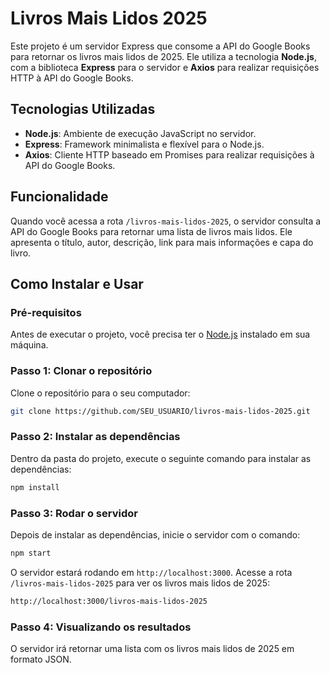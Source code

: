 # Livros Mais Lidos 2025

Este projeto é um servidor Express que consome a API do Google Books para retornar os livros mais lidos de 2025. Ele utiliza a tecnologia **Node.js**, com a biblioteca **Express** para o servidor e **Axios** para realizar requisições HTTP à API do Google Books.

## Tecnologias Utilizadas

- **Node.js**: Ambiente de execução JavaScript no servidor.
- **Express**: Framework minimalista e flexível para o Node.js.
- **Axios**: Cliente HTTP baseado em Promises para realizar requisições à API do Google Books.

## Funcionalidade

Quando você acessa a rota `/livros-mais-lidos-2025`, o servidor consulta a API do Google Books para retornar uma lista de livros mais lidos. Ele apresenta o título, autor, descrição, link para mais informações e capa do livro.

## Como Instalar e Usar

### Pré-requisitos

Antes de executar o projeto, você precisa ter o [Node.js](https://nodejs.org/) instalado em sua máquina.

### Passo 1: Clonar o repositório

Clone o repositório para o seu computador:

```bash
git clone https://github.com/SEU_USUARIO/livros-mais-lidos-2025.git
```

### Passo 2: Instalar as dependências

Dentro da pasta do projeto, execute o seguinte comando para instalar as dependências:

```bash
npm install
```

### Passo 3: Rodar o servidor

Depois de instalar as dependências, inicie o servidor com o comando:

```bash
npm start
```

O servidor estará rodando em `http://localhost:3000`. Acesse a rota `/livros-mais-lidos-2025` para ver os livros mais lidos de 2025:

```bash
http://localhost:3000/livros-mais-lidos-2025
```

### Passo 4: Visualizando os resultados

O servidor irá retornar uma lista com os livros mais lidos de 2025 em formato JSON.


